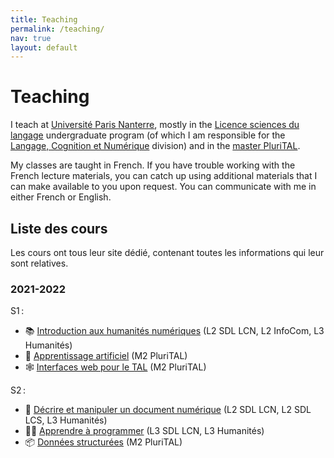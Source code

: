 ```yaml
---
title: Teaching 
permalink: /teaching/
nav: true
layout: default
---
```



<!-- markdownlint-disable MD003 MD025 MD033 MD041 -->

Teaching
========

<!-- LTeX: language=en-GB -->

I teach at [Université Paris Nanterre](https://parisnanterre.fr), mostly in the [Licence sciences du
langage](https://formations.parisnanterre.fr/fr/catalogue-des-formations/licence-lmd-03/sciences-du-langage-licence-JWQD2L5P.html)
undergraduate program (of which I am responsible for the [Langage, Cognition et
Numérique](https://formations.parisnanterre.fr/fr/catalogue-des-formations/licence-lmd-03/sciences-du-langage-licence-JWQD2L5P/sciences-du-langage-langage-cognition-et-numerique-JXBJWBS5.html)
division) and in the [master PluriTAL](https://plurital.org).

My classes are taught in French. If you have trouble working with the French lecture materials, you
can catch up using additional materials that I can make available to you upon request. You can
communicate with me in either French or English.

<!-- LTeX: language=fr -->

## Liste des cours

Les cours ont tous leur site dédié, contenant toutes les informations qui leur sont relatives.

### 2021-2022

S1 :

- 📚 [Introduction aux humanités numériques](https://loicgrobol.github.io/intro-humnum/) (L2 SDL
  LCN, L2 InfoCom, L3 Humanités)
- 🤖 [Apprentissage artificiel](https://loicgrobol.github.io/apprentissage-artificiel/) (M2
  PluriTAL)
- 🕸 [Interfaces web pour le TAL](https://loicgrobol.github.io/web-interfaces/) (M2 PluriTAL)

S2 :

- 📑 [Décrire et manipuler un document numérique](https://loicgrobol.github.io/document-numerique/)
  (L2 SDL LCN, L2 SDL LCS, L3 Humanités)
- 🧙🏼 [Apprendre à programmer](https://loicgrobol.github.io/apprendre-programmer/) (L3 SDL LCN, L3
  Humanités)
- 📦 [Données structurées](https://loicgrobol.github.io/structured-data/) (M2 PluriTAL)
